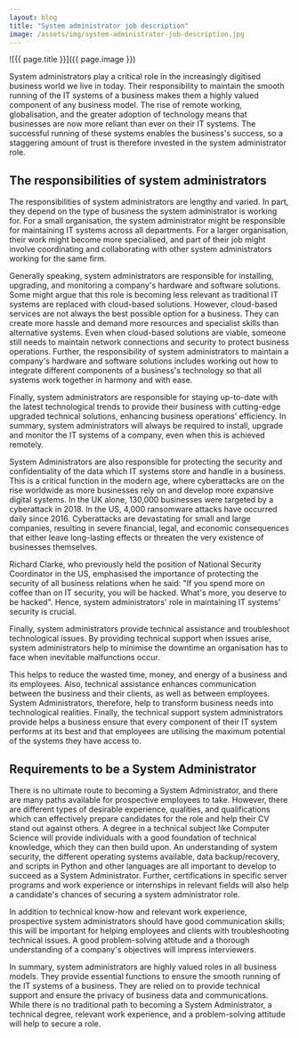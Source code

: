 ```yaml
---
layout: blog
title: "System administrator job description"
image: /assets/img/system-administrator-job-description.jpg
---
```

![{{ page.title }}]({{ page.image }})

System administrators play a critical role in the increasingly digitised business world we live in today. Their responsibility to maintain the smooth running of the IT systems of a business makes them a highly valued component of any business model. The rise of remote working, globalisation, and the greater adoption of technology means that businesses are now more reliant than ever on their IT systems. The successful running of these systems enables the business's success, so a staggering amount of trust is therefore invested in the system administrator role.

## The responsibilities of system administrators

The responsibilities of system administrators are lengthy and varied. In part, they depend on the type of business the system administrator is working for. For a small organisation, the system administrator might be responsible for maintaining IT systems across all departments. For a larger organisation, their work might become more specialised, and part of their job might involve coordinating and collaborating with other system administrators working for the same firm.

Generally speaking, system administrators are responsible for installing, upgrading, and monitoring a company's hardware and software solutions. Some might argue that this role is becoming less relevant as traditional IT systems are replaced with cloud-based solutions. However, cloud-based services are not always the best possible option for a business. They can create more hassle and demand more resources and specialist skills than alternative systems. Even when cloud-based solutions are viable, someone still needs to maintain network connections and security to protect business operations. Further, the responsibility of system administrators to maintain a company's hardware and software solutions includes working out how to integrate different components of a business's technology so that all systems work together in harmony and with ease.

Finally, system administrators are responsible for staying up-to-date with the latest technological trends to provide their business with cutting-edge upgraded technical solutions, enhancing business operations' efficiency. In summary, system administrators will always be required to install, upgrade and monitor the IT systems of a company, even when this is achieved remotely.

System Administrators are also responsible for protecting the security and confidentiality of the data which IT systems store and handle in a business. This is a critical function in the modern age, where cyberattacks are on the rise worldwide as more businesses rely on and develop more expansive digital systems. In the UK alone, 130,000 businesses were targeted by a cyberattack in 2018. In the US, 4,000 ransomware attacks have occurred daily since 2016. Cyberattacks are devastating for small and large companies, resulting in severe financial, legal, and economic consequences that either leave long-lasting effects or threaten the very existence of businesses themselves.

Richard Clarke, who previously held the position of National Security Coordinator in the US, emphasised the importance of protecting the security of all business relations when he said: "If you spend more on coffee than on IT security, you will be hacked. What's more, you deserve to be hacked". Hence, system administrators' role in maintaining IT systems' security is crucial.

Finally, system administrators provide technical assistance and troubleshoot technological issues. By providing technical support when issues arise, system administrators help to minimise the downtime an organisation has to face when inevitable malfunctions occur.

This helps to reduce the wasted time, money, and energy of a business and its employees. Also, technical assistance enhances communication between the business and their clients, as well as between employees. System Administrators, therefore, help to transform business needs into technological realities. Finally, the technical support system administrators provide helps a business ensure that every component of their IT system performs at its best and that employees are utilising the maximum potential of the systems they have access to.

## Requirements to be a System Administrator
There is no ultimate route to becoming a System Administrator, and there are many paths available for prospective employees to take. However, there are different types of desirable experience, qualities, and qualifications which can effectively prepare candidates for the role and help their CV stand out against others. A degree in a technical subject like Computer Science will provide individuals with a good foundation of technical knowledge, which they can then build upon. An understanding of system security, the different operating systems available, data backup/recovery, and scripts in Python and other languages are all important to develop to succeed as a System Administrator. Further, certifications in specific server programs and work experience or internships in relevant fields will also help a candidate's chances of securing a system administrator role.

In addition to technical know-how and relevant work experience, prospective system administrators should have good communication skills; this will be important for helping employees and clients with troubleshooting technical issues. A good problem-solving attitude and a thorough understanding of a company's objectives will impress interviewers.

In summary, system administrators are highly valued roles in all business models. They provide essential functions to ensure the smooth running of the IT systems of a business. They are relied on to provide technical support and ensure the privacy of business data and communications. While there is no traditional path to becoming a System Administrator, a technical degree, relevant work experience, and a problem-solving attitude will help to secure a role.
